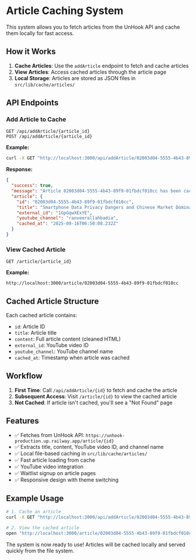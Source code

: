 # Article Caching System

This system allows you to fetch articles from the UnHook API and cache them locally for fast access.

## How it Works

1. **Cache Articles**: Use the `addArticle` endpoint to fetch and cache articles
2. **View Articles**: Access cached articles through the article page
3. **Local Storage**: Articles are stored as JSON files in `src/lib/cache/articles/`

## API Endpoints

### Add Article to Cache

```
GET /api/addArticle/{article_id}
POST /api/addArticle/{article_id}
```

**Example:**

```bash
curl -X GET "http://localhost:3000/api/addArticle/02003d04-5555-4b43-89f9-01fbdcf010cc"
```

**Response:**

```json
{
  "success": true,
  "message": "Article 02003d04-5555-4b43-89f9-01fbdcf010cc has been cached successfully",
  "article": {
    "id": "02003d04-5555-4b43-89f9-01fbdcf010cc",
    "title": "Smartphone Data Privacy Dangers and Chinese Market Dominance",
    "external_id": "1GpGqwXExYE",
    "youtube_channel": "ranveerallahbadia",
    "cached_at": "2025-09-16T06:50:08.232Z"
  }
}
```

### View Cached Article

```
GET /article/{article_id}
```

**Example:**

```
http://localhost:3000/article/02003d04-5555-4b43-89f9-01fbdcf010cc
```

## Cached Article Structure

Each cached article contains:

- `id`: Article ID
- `title`: Article title
- `content`: Full article content (cleaned HTML)
- `external_id`: YouTube video ID
- `youtube_channel`: YouTube channel name
- `cached_at`: Timestamp when article was cached

## Workflow

1. **First Time**: Call `/api/addArticle/{id}` to fetch and cache the article
2. **Subsequent Access**: Visit `/article/{id}` to view the cached article
3. **Not Cached**: If article isn't cached, you'll see a "Not Found" page

## Features

- ✅ Fetches from UnHook API: `https://unhook-production.up.railway.app/article/{id}`
- ✅ Extracts title, content, YouTube video ID, and channel name
- ✅ Local file-based caching in `src/lib/cache/articles/`
- ✅ Fast article loading from cache
- ✅ YouTube video integration
- ✅ Waitlist signup on article pages
- ✅ Responsive design with theme switching

## Example Usage

```bash
# 1. Cache an article
curl -X GET "http://localhost:3000/api/addArticle/02003d04-5555-4b43-89f9-01fbdcf010cc"

# 2. View the cached article
open "http://localhost:3000/article/02003d04-5555-4b43-89f9-01fbdcf010cc"
```

The system is now ready to use! Articles will be cached locally and served quickly from the file system.
